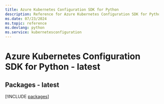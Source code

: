 ```yaml
---
title: Azure Kubernetes Configuration SDK for Python
description: Reference for Azure Kubernetes Configuration SDK for Python
ms.date: 07/23/2024
ms.topic: reference
ms.devlang: python
ms.service: kubernetesconfiguration
---
```

# Azure Kubernetes Configuration SDK for Python - latest
## Packages - latest
[!INCLUDE [packages](kubernetes-configuration-index.md)]